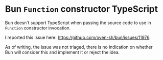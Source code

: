 # Bun `Function` constructor TypeScript

Bun doesn't support TypeScript when passing the source code to use in `Function`
constructor invocation.

I reported this issue here: https://github.com/oven-sh/bun/issues/11976.

As of writing, the issue was not triaged, there is no indication on whether Bun
will consider this and implement it or reject the idea.
